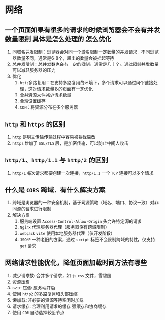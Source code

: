 # 网络

## 一个页面如果有很多的请求的时候浏览器会不会有并发数量限制 具体是怎么处理的 怎么优化
1. 同域名并发限制：浏览器会对同一个域名限制一定数量的并发请求，不同浏览器数量不同，通常是6-8个，超出的数量会被挂起等待
2. 总并发限制：总并发数也会有一定的限制，通常是几十个。通过限制并发数量可以减轻服务器的压力
3. 优化
   1. `http`多路复用：在支持多路复用的环境下，多个请求可以通过同个链接处理，这对请求数量多的页面有一定优化
   2. 合并资源文件减少请求数量
   3. 合理设置缓存
   4. `CDN`：将资源分布在多个服务器

## `http` 和 `https` 的区别
1. `http` 是明文传输传输过程中容易被拦截篡改
2. `https` 增加了 `SSL/TLS` 层，是加密传输，可以防止中间人攻击

## `http/1`、`http/1.1` 与 `http/2` 的区别
1. `http/1` 每次请求都要创建一次连接，`http/1.1` 一个 `TCP` 连接可以多个请求

## 什么是 `CORS` 跨域，有什么解决方案
1. 跨域是浏览器的一种安全机制，基于同源策略（域名、端口、协议一致）对非同源的请求进行限制
2. 解决方案
   1. 服务端设置 `Access-Control-Allow-Origin` 头允许特定源的请求
   2. `Nginx` 代理服务器代理（服务器没有跨域限制）
   3. `webpack` `vite` 使用本地服务器代理（仅开发阶段）
   4. `JSONP` 一种老旧的方案，通过 `script` 标签不会限制跨域的特性，仅支持 `get` 请求

## 网络请求性能优化，降低页面加载时间方法有哪些
1. 减少请求数: 合并多个请求，如 `js` `css` 文件，雪碧图
2. 资源压缩
3. `GZIP` 压缩: 服务端开启
4. 使用 `http2` 的多路复用和头部压缩
5. 懒加载: 非必要的资源等待空闲时加载
6. 请求缓存: 合理利用请求的缓存 强缓存和协商缓存
7. 使用 `CDN` 自动选择较近节点
